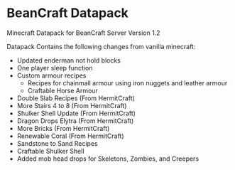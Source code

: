 # BeanCraft Datapack
Minecraft Datapack for BeanCraft Server
Version 1.2

Datapack Contains the following changes from vanilla minecraft:

* Updated enderman not hold blocks
* One player sleep function
* Custom armour recipes
  * Recipes for chainmail armour using iron nuggets and leather armour
  * Craftable Horse Armour
* Double Slab Recipes (From HermitCraft)
* More Stairs 4 to 8 (From HermitCraft)
* Shulker Shell Update (From HermitCraft)
* Dragon Drops Elytra (From HermitCraft)
* More Bricks (From HermitCraft)
* Renewable Coral (From HermitCraft)
* Sandstone to Sand Recipes
* Craftable Shulker Shell
* Added mob head drops for Skeletons, Zombies, and Creepers